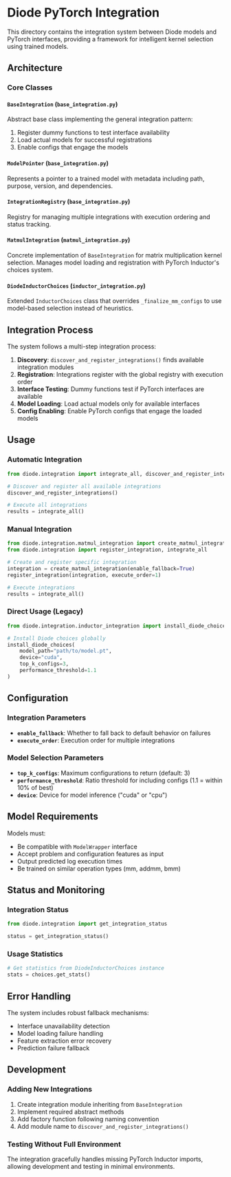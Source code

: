 # Diode PyTorch Integration

This directory contains the integration system between Diode models and PyTorch interfaces, providing a framework for intelligent kernel selection using trained models.

## Architecture

### Core Classes

#### `BaseIntegration` (`base_integration.py`)
Abstract base class implementing the general integration pattern:
1. Register dummy functions to test interface availability
2. Load actual models for successful registrations
3. Enable configs that engage the models

#### `ModelPointer` (`base_integration.py`)
Represents a pointer to a trained model with metadata including path, purpose, version, and dependencies.

#### `IntegrationRegistry` (`base_integration.py`)
Registry for managing multiple integrations with execution ordering and status tracking.

#### `MatmulIntegration` (`matmul_integration.py`)
Concrete implementation of `BaseIntegration` for matrix multiplication kernel selection. Manages model loading and registration with PyTorch Inductor's choices system.

#### `DiodeInductorChoices` (`inductor_integration.py`)
Extended `InductorChoices` class that overrides `_finalize_mm_configs` to use model-based selection instead of heuristics.

## Integration Process

The system follows a multi-step integration process:

1. **Discovery**: `discover_and_register_integrations()` finds available integration modules
2. **Registration**: Integrations register with the global registry with execution order
3. **Interface Testing**: Dummy functions test if PyTorch interfaces are available
4. **Model Loading**: Load actual models only for available interfaces
5. **Config Enabling**: Enable PyTorch configs that engage the loaded models

## Usage

### Automatic Integration

```python
from diode.integration import integrate_all, discover_and_register_integrations

# Discover and register all available integrations
discover_and_register_integrations()

# Execute all integrations
results = integrate_all()
```

### Manual Integration

```python
from diode.integration.matmul_integration import create_matmul_integration
from diode.integration import register_integration, integrate_all

# Create and register specific integration
integration = create_matmul_integration(enable_fallback=True)
register_integration(integration, execute_order=1)

# Execute integrations
results = integrate_all()
```

### Direct Usage (Legacy)

```python
from diode.integration.inductor_integration import install_diode_choices

# Install Diode choices globally
install_diode_choices(
    model_path="path/to/model.pt",
    device="cuda",
    top_k_configs=3,
    performance_threshold=1.1
)
```

## Configuration

### Integration Parameters
- **`enable_fallback`**: Whether to fall back to default behavior on failures
- **`execute_order`**: Execution order for multiple integrations

### Model Selection Parameters
- **`top_k_configs`**: Maximum configurations to return (default: 3)
- **`performance_threshold`**: Ratio threshold for including configs (1.1 = within 10% of best)
- **`device`**: Device for model inference ("cuda" or "cpu")

## Model Requirements

Models must:
- Be compatible with `ModelWrapper` interface
- Accept problem and configuration features as input
- Output predicted log execution times
- Be trained on similar operation types (mm, addmm, bmm)

## Status and Monitoring

### Integration Status
```python
from diode.integration import get_integration_status

status = get_integration_status()
```

### Usage Statistics
```python
# Get statistics from DiodeInductorChoices instance
stats = choices.get_stats()
```

## Error Handling

The system includes robust fallback mechanisms:
- Interface unavailability detection
- Model loading failure handling
- Feature extraction error recovery
- Prediction failure fallback

## Development

### Adding New Integrations

1. Create integration module inheriting from `BaseIntegration`
2. Implement required abstract methods
3. Add factory function following naming convention
4. Add module name to `discover_and_register_integrations()`

### Testing Without Full Environment

The integration gracefully handles missing PyTorch Inductor imports, allowing development and testing in minimal environments.
